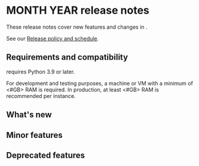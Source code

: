 # <charm name> MONTH YEAR release notes

These release notes cover new features and changes in <charm name>.

See our [Release policy and schedule](link-to-landing-page).

## Requirements and compatibility

<charm name> requires Python 3.9 or later. 

<specify the workload version>

For development and testing purposes, a machine or VM with a minimum of <#GB> RAM
is required. In production, at least <#GB> RAM is recommended per instance.

## What's new

## Minor features

## Deprecated features



